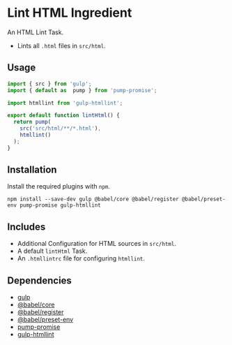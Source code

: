 Lint HTML Ingredient
================================================================================

An HTML Lint Task.

- Lints all `.html` files in `src/html`.

Usage
--------------------------------------------------------------------------------

```javascript
import { src } from 'gulp';
import { default as  pump } from 'pump-promise';

import htmllint from 'gulp-htmllint';

export default function lintHtml() {
  return pump(
    src('src/html/**/*.html'),
    htmllint()
  );
}
````

Installation
--------------------------------------------------------------------------------

Install the required plugins with `npm`.

`npm install --save-dev gulp @babel/core @babel/register @babel/preset-env pump-promise gulp-htmllint`

Includes
--------------------------------------------------------------------------------

- Additional Configuration for HTML sources in `src/html`.
- A default `lintHtml` Task.
- An `.htmllintrc` file for configuring `htmllint`.

Dependencies
--------------------------------------------------------------------------------

- [gulp](https://www.npmjs.com/package/gulp)
- [@babel/core](https://www.npmjs.com/package/@babel/core)
- [@babel/register](https://www.npmjs.com/package/@babel/register)
- [@babel/preset-env](https://www.npmjs.com/package/@babel/preset-env)
- [pump-promise](https://www.npmjs.com/package/pump-promise)
- [gulp-htmllint](https://www.npmjs.com/package/gulp-htmllint)

